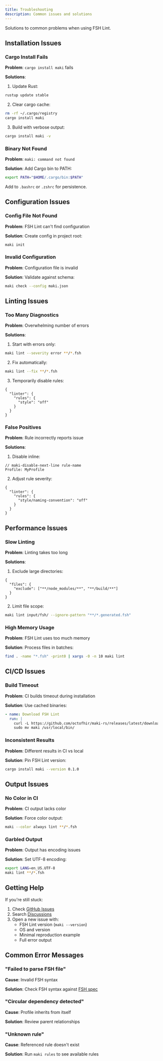 ```yaml
---
title: Troubleshooting
description: Common issues and solutions
---
```


Solutions to common problems when using FSH Lint.

## Installation Issues

### Cargo Install Fails

**Problem**: `cargo install maki` fails

**Solutions**:

1. Update Rust:
```bash
rustup update stable
```

2. Clear cargo cache:
```bash
rm -rf ~/.cargo/registry
cargo install maki
```

3. Build with verbose output:
```bash
cargo install maki -v
```

### Binary Not Found

**Problem**: `maki: command not found`

**Solution**: Add Cargo bin to PATH:

```bash
export PATH="$HOME/.cargo/bin:$PATH"
```

Add to `.bashrc` or `.zshrc` for persistence.

## Configuration Issues

### Config File Not Found

**Problem**: FSH Lint can't find configuration

**Solution**: Create config in project root:

```bash
maki init
```

### Invalid Configuration

**Problem**: Configuration file is invalid

**Solution**: Validate against schema:

```bash
maki check --config maki.json
```

## Linting Issues

### Too Many Diagnostics

**Problem**: Overwhelming number of errors

**Solutions**:

1. Start with errors only:
```bash
maki lint --severity error **/*.fsh
```

2. Fix automatically:
```bash
maki lint --fix **/*.fsh
```

3. Temporarily disable rules:
```jsonc
{
  "linter": {
    "rules": {
      "style": "off"
    }
  }
}
```

### False Positives

**Problem**: Rule incorrectly reports issue

**Solutions**:

1. Disable inline:
```fsh
// maki-disable-next-line rule-name
Profile: MyProfile
```

2. Adjust rule severity:
```jsonc
{
  "linter": {
    "rules": {
      "style/naming-convention": "off"
    }
  }
}
```

## Performance Issues

### Slow Linting

**Problem**: Linting takes too long

**Solutions**:

1. Exclude large directories:
```jsonc
{
  "files": {
    "exclude": ["**/node_modules/**", "**/build/**"]
  }
}
```

2. Limit file scope:
```bash
maki lint input/fsh/ --ignore-pattern "**/*.generated.fsh"
```

### High Memory Usage

**Problem**: FSH Lint uses too much memory

**Solution**: Process files in batches:

```bash
find . -name "*.fsh" -print0 | xargs -0 -n 10 maki lint
```

## CI/CD Issues

### Build Timeout

**Problem**: CI builds timeout during installation

**Solution**: Use cached binaries:

```yaml
- name: Download FSH Lint
  run: |
    curl -L https://github.com/octofhir/maki-rs/releases/latest/download/maki-linux.tar.gz | tar xz
    sudo mv maki /usr/local/bin/
```

### Inconsistent Results

**Problem**: Different results in CI vs local

**Solution**: Pin FSH Lint version:

```bash
cargo install maki --version 0.1.0
```

## Output Issues

### No Color in CI

**Problem**: CI output lacks color

**Solution**: Force color output:

```bash
maki --color always lint **/*.fsh
```

### Garbled Output

**Problem**: Output has encoding issues

**Solution**: Set UTF-8 encoding:

```bash
export LANG=en_US.UTF-8
maki lint **/*.fsh
```

## Getting Help

If you're still stuck:

1. Check [GitHub Issues](https://github.com/octofhir/maki-rs/issues)
2. Search [Discussions](https://github.com/octofhir/maki-rs/discussions)
3. Open a new issue with:
   - FSH Lint version (`maki --version`)
   - OS and version
   - Minimal reproduction example
   - Full error output

## Common Error Messages

### "Failed to parse FSH file"

**Cause**: Invalid FSH syntax

**Solution**: Check FSH syntax against [FSH spec](https://hl7.org/fhir/uv/shorthand/)

### "Circular dependency detected"

**Cause**: Profile inherits from itself

**Solution**: Review parent relationships

### "Unknown rule"

**Cause**: Referenced rule doesn't exist

**Solution**: Run `maki rules` to see available rules
